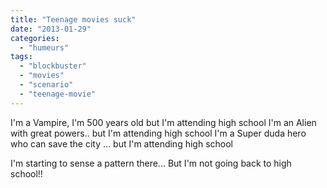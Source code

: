 ```yaml
---
title: "Teenage movies suck"
date: "2013-01-29"
categories: 
  - "humeurs"
tags: 
  - "blockbuster"
  - "movies"
  - "scenario"
  - "teenage-movie"
---
```


I'm a Vampire, I'm 500 years old but I'm attending high school I'm an Alien with great powers.. but I'm attending high school I'm a Super duda hero who can save the city ... but I'm attending high school

I'm starting to sense a pattern there... But I'm not going back to high school!!
